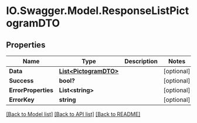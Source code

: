 # IO.Swagger.Model.ResponseListPictogramDTO
## Properties

Name | Type | Description | Notes
------------ | ------------- | ------------- | -------------
**Data** | [**List&lt;PictogramDTO&gt;**](PictogramDTO.md) |  | [optional] 
**Success** | **bool?** |  | [optional] 
**ErrorProperties** | **List&lt;string&gt;** |  | [optional] 
**ErrorKey** | **string** |  | [optional] 

[[Back to Model list]](../README.md#documentation-for-models) [[Back to API list]](../README.md#documentation-for-api-endpoints) [[Back to README]](../README.md)

